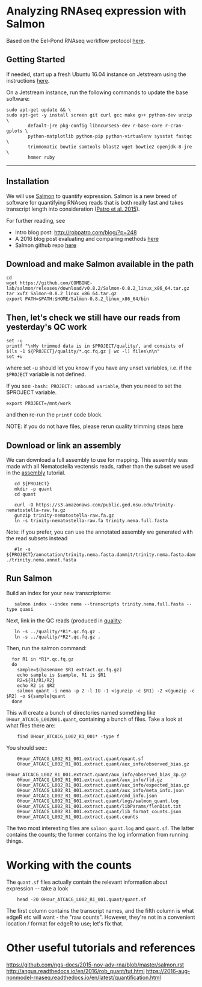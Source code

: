 # Analyzing RNAseq expression with Salmon

Based on the Eel-Pond RNAseq workflow protocol [here](http://eel-pond.readthedocs.io/en/latest/).

## Getting Started

If needed, start up a fresh Ubuntu 16.04 instance on Jetstream using the instructions [here](jetstream/boot.html).

On a Jetstream instance, run the following commands to update the base software:

```
sudo apt-get update && \
sudo apt-get -y install screen git curl gcc make g++ python-dev unzip \
        default-jre pkg-config libncurses5-dev r-base-core r-cran-gplots \
        python-matplotlib python-pip python-virtualenv sysstat fastqc \
        trimmomatic bowtie samtools blast2 wget bowtie2 openjdk-8-jre \
        hmmer ruby
```

---

## Installation

We will use [Salmon](http://salmon.readthedocs.org/en/latest/) to
quantify expression. Salmon is a new breed of software for quantifying RNAseq reads that is both really fast and takes
transcript length into consideration ([Patro et al. 2015](http://dx.doi.org/10.1038/nmeth.4197)).

For further reading, see

  * Intro blog post: http://robpatro.com/blog/?p=248
  * A 2016 blog post evaluating and comparing methods [here](https://cgatoxford.wordpress.com/2016/08/17/why-you-should-stop-using-featurecounts-htseq-or-cufflinks2-and-start-using-kallisto-salmon-or-sailfish/)
  * Salmon github repo [here](https://github.com/COMBINE-lab/salmon)


## Download and make Salmon available in the path 

```
cd
wget https://github.com/COMBINE-lab/salmon/releases/download/v0.8.2/Salmon-0.8.2_linux_x86_64.tar.gz
tar xvfz Salmon-0.8.2_linux_x86_64.tar.gz
export PATH=$PATH:$HOME/Salmon-0.8.2_linux_x86_64/bin 
```



## Then, let's check we still have our reads from yesterday's QC work
```
set -u
printf "\nMy trimmed data is in $PROJECT/quality/, and consists of $(ls -1 ${PROJECT}/quality/*.qc.fq.gz | wc -l) files\n\n"
set +u

```
where set -u should let you know if you have any unset variables, i.e. if the `$PROJECT` variable is not defined. 

If you see `-bash: PROJECT: unbound variable`, then you need to set the $PROJECT variable.  
```
export PROJECT=/mnt/work
```
and then re-run the `printf` code block.

NOTE: if you do not have files, please rerun quality trimming steps [here](quality-trimming.html)

## Download or link an assembly

We can download a full assembly to use for mapping. This assembly was made with all Nematostella vectensis reads, rather than the subset we used in the [assembly](assembly-trinity.html) tutorial.

```
   cd ${PROJECT}
   mkdir -p quant
   cd quant
```

```
   curl -O https://s3.amazonaws.com/public.ged.msu.edu/trinity-nematostella-raw.fa.gz
   gunzip trinity-nematostella-raw.fa.gz
   ln -s trinity-nematostella-raw.fa trinity.nema.full.fasta
```

Note: if you prefer, you can use the annotated assembly we generated with the read subsets instead
```
   #ln -s ${PROJECT}/annotation/trinity.nema.fasta.dammit/trinity.nema.fasta.dammit.fasta ./trinity.nema.annot.fasta 
```

## Run Salmon

Build an index for your new transcriptome:

```
   salmon index --index nema --transcripts trinity.nema.full.fasta --type quasi
```
Next, link in the QC reads (produced in [quality](quality-trimming.html):

```
   ln -s ../quality/*R1*.qc.fq.gz .
   ln -s ../quality/*R2*.qc.fq.gz .
```

Then, run the salmon command:

```
  for R1 in *R1*.qc.fq.gz
  do
    sample=$(basename $R1 extract.qc.fq.gz)
    echo sample is $sample, R1 is $R1
    R2=${R1/R1/R2}
    echo R2 is $R2
    salmon quant -i nema -p 2 -l IU -1 <(gunzip -c $R1) -2 <(gunzip -c $R2) -o ${sample}quant
  done
```

This will create a bunch of directories named something like
`0Hour_ATCACG_L002001.quant`, containing a bunch of files. Take a
look at what files there are:

```
    find 0Hour_ATCACG_L002_R1_001* -type f
```

You should see::
```
    0Hour_ATCACG_L002_R1_001.extract.quant/quant.sf
    0Hour_ATCACG_L002_R1_001.extract.quant/aux_info/observed_bias.gz
    0Hour_ATCACG_L002_R1_001.extract.quant/aux_info/observed_bias_3p.gz
    0Hour_ATCACG_L002_R1_001.extract.quant/aux_info/fld.gz
    0Hour_ATCACG_L002_R1_001.extract.quant/aux_info/expected_bias.gz
    0Hour_ATCACG_L002_R1_001.extract.quant/aux_info/meta_info.json
    0Hour_ATCACG_L002_R1_001.extract.quant/cmd_info.json
    0Hour_ATCACG_L002_R1_001.extract.quant/logs/salmon_quant.log
    0Hour_ATCACG_L002_R1_001.extract.quant/libParams/flenDist.txt
    0Hour_ATCACG_L002_R1_001.extract.quant/lib_format_counts.json
    0Hour_ATCACG_L002_R1_001.extract.quant.counts
```

The two most interesting files are `salmon_quant.log` and
`quant.sf`. The latter contains the counts; the former contains the
log information from running things.

# Working with the counts

The `quant.sf` files actually contain the relevant information about
expression -- take a look

```
    head -20 0Hour_ATCACG_L002_R1_001.quant/quant.sf
```

The first column contains the transcript names, and the
fifth column is what edgeR etc will want - the "raw counts".
However, they're not in a convenient location / format for edgeR to use;
let's fix that.

# Other useful tutorials and references
https://github.com/ngs-docs/2015-nov-adv-rna/blob/master/salmon.rst
http://angus.readthedocs.io/en/2016/rob_quant/tut.html
https://2016-aug-nonmodel-rnaseq.readthedocs.io/en/latest/quantification.html

